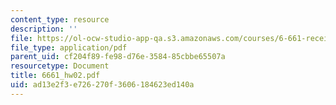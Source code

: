 ```yaml
---
content_type: resource
description: ''
file: https://ol-ocw-studio-app-qa.s3.amazonaws.com/courses/6-661-receivers-antennas-and-signals-spring-2003/ad13e2f3e726270f3606184623ed140a_6661_hw02.pdf
file_type: application/pdf
parent_uid: cf204f89-fe98-d76e-3584-85cbbe65507a
resourcetype: Document
title: 6661_hw02.pdf
uid: ad13e2f3-e726-270f-3606-184623ed140a
---
```

